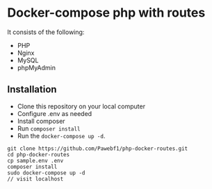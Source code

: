 # Docker-compose php with routes

It consists of the following:

* PHP
* Nginx
* MySQL
* phpMyAdmin

## Installation

* Clone this repository on your local computer
* Configure .env as needed
* Install composer
* Run `composer install`
* Run the `docker-compose up -d`.

```shell
git clone https://github.com/Pawebf1/php-docker-routes.git
cd php-docker-routes
cp sample.env .env
composer install
sudo docker-compose up -d
// visit localhost
```